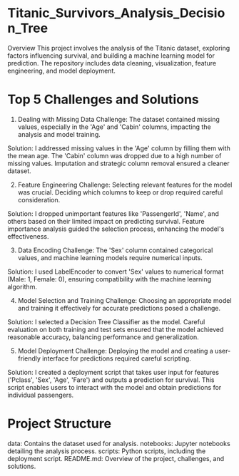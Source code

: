 # Titanic_Survivors_Analysis_Decision_Tree
Overview
This project involves the analysis of the Titanic dataset, exploring factors influencing survival, and building a machine learning model for prediction. The repository includes data cleaning, visualization, feature engineering, and model deployment.

# Top 5 Challenges and Solutions
1. Dealing with Missing Data
Challenge: The dataset contained missing values, especially in the 'Age' and 'Cabin' columns, impacting the analysis and model training.

Solution: I addressed missing values in the 'Age' column by filling them with the mean age. The 'Cabin' column was dropped due to a high number of missing values. Imputation and strategic column removal ensured a cleaner dataset.

2. Feature Engineering
Challenge: Selecting relevant features for the model was crucial. Deciding which columns to keep or drop required careful consideration.

Solution: I dropped unimportant features like 'PassengerId', 'Name', and others based on their limited impact on predicting survival. Feature importance analysis guided the selection process, enhancing the model's effectiveness.

3. Data Encoding
Challenge: The 'Sex' column contained categorical values, and machine learning models require numerical inputs.

Solution: I used LabelEncoder to convert 'Sex' values to numerical format (Male: 1, Female: 0), ensuring compatibility with the machine learning algorithm.

4. Model Selection and Training
Challenge: Choosing an appropriate model and training it effectively for accurate predictions posed a challenge.

Solution: I selected a Decision Tree Classifier as the model. Careful evaluation on both training and test sets ensured that the model achieved reasonable accuracy, balancing performance and generalization.

5. Model Deployment
Challenge: Deploying the model and creating a user-friendly interface for predictions required careful scripting.

Solution: I created a deployment script that takes user input for features ('Pclass', 'Sex', 'Age', 'Fare') and outputs a prediction for survival. This script enables users to interact with the model and obtain predictions for individual passengers.

# Project Structure
data: Contains the dataset used for analysis.
notebooks: Jupyter notebooks detailing the analysis process.
scripts: Python scripts, including the deployment script.
README.md: Overview of the project, challenges, and solutions.
